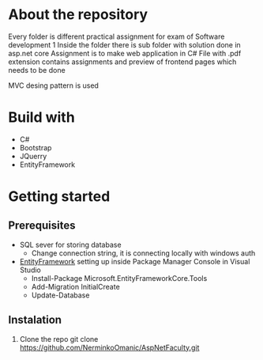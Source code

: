 # About the repository
Every folder is different practical assignment for exam of Software development 1 
Inside the folder there is sub folder with solution done in asp.net core 
Assignment is to make web application in C#
File with .pdf extension contains assignments and preview of frontend pages which needs to be done

MVC desing pattern is used


# Build with

* C#
* Bootstrap
* JQuerry
* EntityFramework


# Getting started

## Prerequisites

* SQL sever for storing database
  * Change connection string, it is connecting locally with windows auth
* [EntityFramework](https://docs.microsoft.com/en-us/ef/core/get-started/overview/first-app?tabs=visual-studio) setting up inside Package Manager Console in Visual Studio
  * Install-Package Microsoft.EntityFrameworkCore.Tools
  * Add-Migration InitialCreate
  * Update-Database 

## Instalation

1. Clone the repo
  git clone https://github.com/NerminkoOmanic/AspNetFaculty.git

